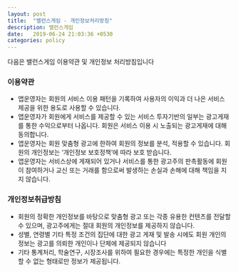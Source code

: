 ```yaml
---
layout: post
title:  "밸런스게임 - 개인정보처리방침"
description: 밸런스게임
date:   2019-06-24 21:03:36 +0530
categories: policy
---
```


다음은 밸런스게임 이용약관 및 개인정보 처리방침입니다

### 이용약관

+ 앱운영자는 회원의 서비스 이용 패턴을 기록하여 사용자의 이익과 더 나은 서비스 제공을 위한 용도로 사용할 수 있습니다.
+ 앱운영자가 회원에게 서비스를 제공할 수 있는 서비스 투자기반의 일부는 광고게재를 통한 수익으로부터 나옵니다. 회원은 서비스 이용 시 노출되는 광고게재에 대해 동의합니다. 
+ 앱운영자는 회원 맞춤형 광고에 한하여 회원의 정보를 분석, 적용할 수 있습니다. 회원의 개인정보는 ‘개인정보 보호정책’에 따라 보호 받습니다. 
+ 앱운영자는 서비스상에 게재되어 있거나 서비스를 통한 광고주의 판촉활동에 회원이 참여하거나 교신 또는 거래를 함으로써 발생하는 손실과 손해에 대해 책임을 지지 않습니다.

### 개인정보취급방침

+ 회원의 정확한 개인정보를 바탕으로 맞춤형 광고 또는 각종 유용한 컨텐츠를 전달할 수 있으며, 광고주에게는 절대 회원의 개인정보를 제공하지 않습니다.
+ 성별, 연령별 기타 특정 조건의 집단에 대한 광고 게재 및 발송 시에도 회원 개인의 정보는 광고를 의뢰한 개인이나 단체에 제공되지 않습니다
+ 기타 통계처리, 학술연구, 시장조사를 위하여 필요한 경우에는 특정한 개인을 식별할 수 없는 형태로만 정보가 제공됩니다.

